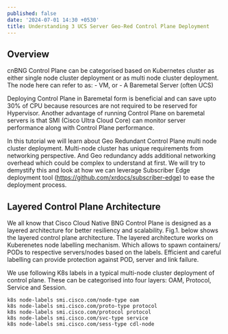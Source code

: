 ```yaml
---
published: false
date: '2024-07-01 14:30 +0530'
title: Understanding 3 UCS Server Geo-Red Control Plane Deployment
---
```

## Overview

cnBNG Control Plane can be categorised based on Kubernetes cluster as either single node cluster deployment or as multi node cluster deployment. The node here can refer to as:
	- VM, or
	- A Baremetal Server (often UCS)

Deploying Control Plane in Baremetal form is beneficial and can save upto 30% of CPU because resources are not required to be reserved for Hypervisor. Another advantage of running Control Plane on baremetal servers is that SMI (Cisco Ultra Cloud Core) can monitor server performance along with Control Plane performance. 

In this tutorial we will learn about Geo Redundant Control Plane multi node cluster deployment. Multi-node cluster has unique requirements from networking perspective. And Geo redundancy adds additional networking overhead which could be complex to understand at first. We will try to demystify this and look at how we can leverage Subscriber Edge deployment tool (https://github.com/xrdocs/subscriber-edge) to ease the deployment process. 

## Layered Control Plane Architecture

We all know that Cisco Cloud Native BNG Control Plane is designed as a layered architecture for better resiliency and scalability. Fig.1. below shows the layered control plane architecture. The layered architecture works on Kuberenetes node labelling mechanism. Which allows to spawn containers/ PODs to respective servers/nodes based on the labels. Efficient and careful labelling can provide protection against POD, server and link failure.

We use following K8s labels in a typical multi-node cluster deployment of control plane. These can be categorised into four layers: OAM, Protocol, Service and Session. 

```
k8s node-labels smi.cisco.com/node-type oam
k8s node-labels smi.cisco.com/proto-type protocol
k8s node-labels smi.cisco.com/protocol protocol
k8s node-labels smi.cisco.com/svc-type service
k8s node-labels smi.cisco.com/sess-type cdl-node
```
